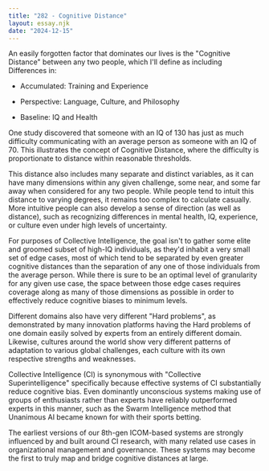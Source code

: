 ```yaml
---
title: "282 - Cognitive Distance"
layout: essay.njk
date: "2024-12-15"
---
```


An easily forgotten factor that dominates our lives is the "Cognitive Distance" between any two people, which I'll define as including Differences in:

- Accumulated: Training and Experience

- Perspective: Language, Culture, and Philosophy

- Baseline: IQ and Health

One study discovered that someone with an IQ of 130 has just as much difficulty communicating with an average person as someone with an IQ of 70. This illustrates the concept of Cognitive Distance, where the difficulty is proportionate to distance within reasonable thresholds.

This distance also includes many separate and distinct variables, as it can have many dimensions within any given challenge, some near, and some far away when considered for any two people. While people tend to intuit this distance to varying degrees, it remains too complex to calculate casually. More intuitive people can also develop a sense of direction (as well as distance), such as recognizing differences in mental health, IQ, experience, or culture even under high levels of uncertainty.

For purposes of Collective Intelligence, the goal isn't to gather some elite and groomed subset of high-IQ individuals, as they'd inhabit a very small set of edge cases, most of which tend to be separated by even greater cognitive distances than the separation of any one of those individuals from the average person. While there is sure to be an optimal level of granularity for any given use case, the space between those edge cases requires coverage along as many of those dimensions as possible in order to effectively reduce cognitive biases to minimum levels.

Different domains also have very different "Hard problems", as demonstrated by many innovation platforms having the Hard problems of one domain easily solved by experts from an entirely different domain. Likewise, cultures around the world show very different patterns of adaptation to various global challenges, each culture with its own respective strengths and weaknesses.

Collective Intelligence (CI) is synonymous with "Collective Superintelligence" specifically because effective systems of CI substantially reduce cognitive bias. Even dominantly unconscious systems making use of groups of enthusiasts rather than experts have reliably outperformed experts in this manner, such as the Swarm Intelligence method that Unanimous AI became known for with their sports betting.

The earliest versions of our 8th-gen ICOM-based systems are strongly influenced by and built around CI research, with many related use cases in organizational management and governance. These systems may become the first to truly map and bridge cognitive distances at large.
